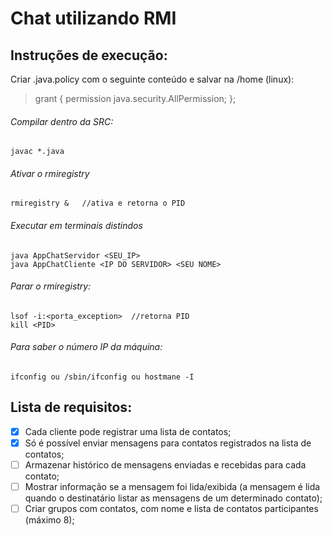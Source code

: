 # Chat utilizando RMI

## Instruções de execução:

Criar .java.policy com o seguinte conteúdo e salvar na /home (linux):

> grant {
>	permission java.security.AllPermission;
> };

###### Compilar dentro da SRC: 
	javac *.java 
  

###### Ativar o rmiregistry
	rmiregistry &   //ativa e retorna o PID
  
  
###### Executar em terminais distindos

    java AppChatServidor <SEU_IP>
    java AppChatCliente <IP DO SERVIDOR> <SEU NOME>

  
###### Parar o rmiregistry:

	lsof -i:<porta_exception>  //retorna PID
	kill <PID>

###### Para saber o número IP da máquina:

	ifconfig ou /sbin/ifconfig ou hostmane -I


## Lista de requisitos:
- [x] Cada cliente pode registrar uma lista de contatos;
- [x] Só é possível enviar mensagens para contatos registrados na lista de contatos;
- [ ] Armazenar histórico de mensagens enviadas e recebidas para cada contato;
- [ ] Mostrar informação se a mensagem foi lida/exibida (a mensagem é lida quando o destinatário listar as mensagens de um determinado contato);
- [ ] Criar grupos com contatos, com nome e lista de contatos participantes (máximo 8);
